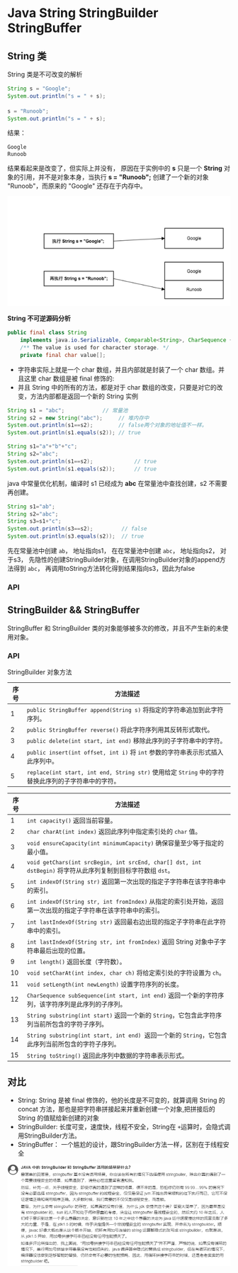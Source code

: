 # Java String StringBuilder StringBuffer

## String 类
String 类是不可改变的解析

```java
String s = "Google";
System.out.println("s = " + s);

s = "Runoob";
System.out.println("s = " + s);
```
结果：
```
Google
Runoob
```
结果看起来是改变了，但实际上并没有，
原因在于实例中的 **s** 只是一个 **String** 对象的引用，并不是对象本身，当执行 **s = "Runoob";** 创建了一个新的对象 "Runoob"，而原来的 "Google" 还存在于内存中。

![](../assets/String.png)


**String 不可逆源码分析**

```java
public final class String
    implements java.io.Serializable, Comparable<String>, CharSequence {
    /** The value is used for character storage. */
    private final char value[];
```
* 字符串实际上就是一个 char 数组，并且内部就是封装了一个 char 数组。并且这里 char 数组是被 final 修饰的:
* 并且 String 中的所有的方法，都是对于 char 数组的改变，只要是对它的改变，方法内部都是返回一个新的 String 实例


```java
String s1 = "abc";            // 常量池
String s2 = new String("abc");     // 堆内存中
System.out.println(s1==s2);        // false两个对象的地址值不一样。
System.out.println(s1.equals(s2)); // true
```

```java
String s1="a"+"b"+"c";
String s2="abc";
System.out.println(s1==s2);             // true  
System.out.println(s1.equals(s2));      // true
```
java 中常量优化机制，编译时 s1 已经成为 **abc** 在常量池中查找创建，s2 不需要再创建。


```java
String s1="ab";
String s2="abc";
String s3=s1+"c";
System.out.println(s3==s2);         // false
System.out.println(s3.equals(s2));  // true
```
先在常量池中创建 `ab`， 地址指向s1， 在在常量池中创建 `abc`， 地址指向s2， 对于s3， 先隐性的创建StringBuilder对象，在调用StringBuilder对象的append方法得到 `abc`，
再调用toString方法转化得到结果指向s3，因此为false


### API


## StringBuilder && StringBuffer

StringBuffer 和 StringBuilder 类的对象能够被多次的修改，并且不产生新的未使用对象。

### API

StringBuilder 对象方法

| 序号 | 方法描述                                                                                      |
|---|---------------------------------------------------------------------------|
| 1 | `public StringBuffer append(String s)` 将指定的字符串追加到此字符序列。                     |
| 2 | `public StringBuffer reverse()` 将此字符序列用其反转形式取代。                             |
| 3 | `public delete(int start, int end)` 移除此序列的子字符串中的字符。                         |
| 4 | `public insert(int offset, int i)` 将 `int` 参数的字符串表示形式插入此序列中。                |
| 5 | `replace(int start, int end, String str)` 使用给定 `String` 中的字符替换此序列的子字符串中的字符。 |




| 序号 | 方法描述                                                                                      |
|----|-------------------------------------------------------------------------------------------|
| 1  | `int capacity()` 返回当前容量。                                                                    |
| 2  | `char charAt(int index)` 返回此序列中指定索引处的 `char` 值。                                             |
| 3  | `void ensureCapacity(int minimumCapacity)` 确保容量至少等于指定的最小值。                                  |
| 4  | `void getChars(int srcBegin, int srcEnd, char[] dst, int dstBegin)` 将字符从此序列复制到目标字符数组 `dst`。 |
| 5  | `int indexOf(String str)` 返回第一次出现的指定子字符串在该字符串中的索引。                                          |
| 6  | `int indexOf(String str, int fromIndex)` 从指定的索引处开始，返回第一次出现的指定子字符串在该字符串中的索引。                 |
| 7  | `int lastIndexOf(String str)` 返回最右边出现的指定子字符串在此字符串中的索引。                                      |
| 8  | `int lastIndexOf(String str, int fromIndex)` 返回 String 对象中子字符串最后出现的位置。                      |
| 9  | `int length()` 返回长度（字符数）。                                                                   |
| 10 | `void setCharAt(int index, char ch)` 将给定索引处的字符设置为 `ch`。                                     |
| 11 | `void setLength(int newLength)` 设置字符序列的长度。                                                  |
| 12 | `CharSequence subSequence(int start, int end)` 返回一个新的字符序列，该字符序列是此序列的子序列。                    |
| 13 | `String substring(int start)` 返回一个新的 `String`，它包含此字符序列当前所包含的字符子序列。                          |
| 14 | `String substring(int start, int end) `返回一个新的 `String`，它包含此序列当前所包含的字符子序列。                   |
| 15 | `String toString()` 返回此序列中数据的字符串表示形式。                                                       |


## 对比

* String: String 是被 final 修饰的，他的长度是不可变的，就算调用 String 的 concat 方法，那也是把字符串拼接起来并重新创建一个对象,把拼接后的 String 的值赋给新创建的对象
* StringBuilder: 长度可变，速度快，线程不安全，String在 `+`运算时，会隐式调用StringBuilder方法。
* StringBuffer： 一个尴尬的设计，跟StringBuilder方法一样，区别在于线程安全


![](../assets/StringBuilder.png)



